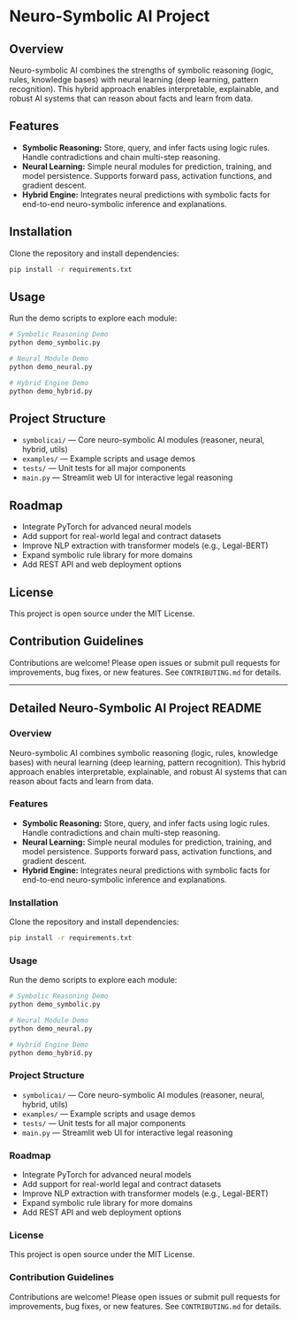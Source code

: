 # Neuro-Symbolic AI Project

## Overview
Neuro-symbolic AI combines the strengths of symbolic reasoning (logic, rules, knowledge bases) with neural learning (deep learning, pattern recognition). This hybrid approach enables interpretable, explainable, and robust AI systems that can reason about facts and learn from data.

## Features
- **Symbolic Reasoning:** Store, query, and infer facts using logic rules. Handle contradictions and chain multi-step reasoning.
- **Neural Learning:** Simple neural modules for prediction, training, and model persistence. Supports forward pass, activation functions, and gradient descent.
- **Hybrid Engine:** Integrates neural predictions with symbolic facts for end-to-end neuro-symbolic inference and explanations.

## Installation
Clone the repository and install dependencies:
```bash
pip install -r requirements.txt
```

## Usage
Run the demo scripts to explore each module:
```bash
# Symbolic Reasoning Demo
python demo_symbolic.py

# Neural Module Demo
python demo_neural.py

# Hybrid Engine Demo
python demo_hybrid.py
```

## Project Structure
- `symbolicai/` — Core neuro-symbolic AI modules (reasoner, neural, hybrid, utils)
- `examples/` — Example scripts and usage demos
- `tests/` — Unit tests for all major components
- `main.py` — Streamlit web UI for interactive legal reasoning

## Roadmap
- Integrate PyTorch for advanced neural models
- Add support for real-world legal and contract datasets
- Improve NLP extraction with transformer models (e.g., Legal-BERT)
- Expand symbolic rule library for more domains
- Add REST API and web deployment options

## License
This project is open source under the MIT License.

## Contribution Guidelines
Contributions are welcome! Please open issues or submit pull requests for improvements, bug fixes, or new features. See `CONTRIBUTING.md` for details.

---

## Detailed Neuro-Symbolic AI Project README

### Overview
Neuro-symbolic AI combines symbolic reasoning (logic, rules, knowledge bases) with neural learning (deep learning, pattern recognition). This hybrid approach enables interpretable, explainable, and robust AI systems that can reason about facts and learn from data.

### Features
- **Symbolic Reasoning:** Store, query, and infer facts using logic rules. Handle contradictions and chain multi-step reasoning.
- **Neural Learning:** Simple neural modules for prediction, training, and model persistence. Supports forward pass, activation functions, and gradient descent.
- **Hybrid Engine:** Integrates neural predictions with symbolic facts for end-to-end neuro-symbolic inference and explanations.

### Installation
Clone the repository and install dependencies:
```bash
pip install -r requirements.txt
```

### Usage
Run the demo scripts to explore each module:
```bash
# Symbolic Reasoning Demo
python demo_symbolic.py

# Neural Module Demo
python demo_neural.py

# Hybrid Engine Demo
python demo_hybrid.py
```

### Project Structure
- `symbolicai/` — Core neuro-symbolic AI modules (reasoner, neural, hybrid, utils)
- `examples/` — Example scripts and usage demos
- `tests/` — Unit tests for all major components
- `main.py` — Streamlit web UI for interactive legal reasoning

### Roadmap
- Integrate PyTorch for advanced neural models
- Add support for real-world legal and contract datasets
- Improve NLP extraction with transformer models (e.g., Legal-BERT)
- Expand symbolic rule library for more domains
- Add REST API and web deployment options

### License
This project is open source under the MIT License.

### Contribution Guidelines
Contributions are welcome! Please open issues or submit pull requests for improvements, bug fixes, or new features. See `CONTRIBUTING.md` for details.
